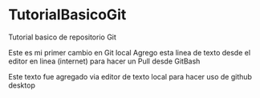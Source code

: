 # TutorialBasicoGit
Tutorial basico de repositorio Git

Este es mi primer cambio en Git local
Agrego esta linea de texto desde el editor en linea (internet) para hacer un Pull desde GitBash

Este texto fue agregado via editor de texto local para hacer uso de github desktop

